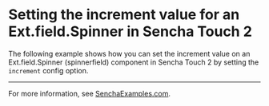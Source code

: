 # Setting the increment value for an Ext.field.Spinner in Sencha Touch 2 #

The following example shows how you can set the increment value on an Ext.field.Spinner (spinnerfield) component in Sencha Touch 2 by setting the `increment` config option.

---

For more information, see [SenchaExamples.com](http://senchaexamples.com/2012/03/14/setting-the-increment-value-for-an-ext-field-spinner-in-sencha-touch-2/).
